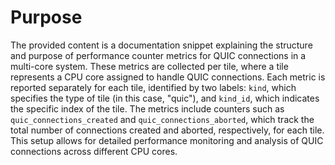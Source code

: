 # Purpose
The provided content is a documentation snippet explaining the structure and purpose of performance counter metrics for QUIC connections in a multi-core system. These metrics are collected per tile, where a tile represents a CPU core assigned to handle QUIC connections. Each metric is reported separately for each tile, identified by two labels: `kind`, which specifies the type of tile (in this case, "quic"), and `kind_id`, which indicates the specific index of the tile. The metrics include counters such as `quic_connections_created` and `quic_connections_aborted`, which track the total number of connections created and aborted, respectively, for each tile. This setup allows for detailed performance monitoring and analysis of QUIC connections across different CPU cores.
